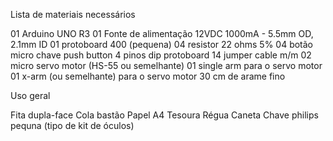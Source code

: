 Lista de materiais necessários

01 Arduino UNO R3
01 Fonte de alimentação 12VDC 1000mA - 5.5mm OD, 2.1mm ID
01 protoboard 400 (pequena)
04 resistor 22 ohms 5%
04 botão micro chave push button 4 pinos dip protoboard
14 jumper cable m/m
02 micro servo motor (HS-55 ou semelhante)
01 single arm para o servo motor
01 x-arm (ou semelhante) para o servo motor
30 cm de arame fino

Uso geral

Fita dupla-face
Cola bastão
Papel A4
Tesoura
Régua
Caneta
Chave philips pequna (tipo de kit de óculos)
